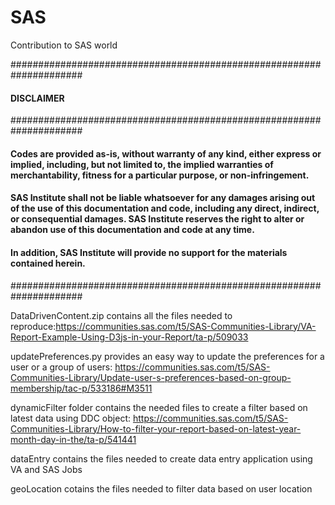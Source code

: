 # SAS
Contribution to SAS world

#####################################################################
#### DISCLAIMER                                                 
#####################################################################
#### Codes are provided as-is, without warranty of any kind, either express or implied, including, but not limited to, the implied warranties of merchantability, fitness for a particular purpose, or non-infringement.     
#### SAS Institute shall not be liable whatsoever for any damages arising out of the use of this documentation and code, including any direct, indirect, or consequential damages. SAS Institute reserves the right to alter or abandon use of this documentation and code at any time.   
#### In addition, SAS Institute will provide no support for the materials contained herein.                                
#####################################################################

DataDrivenContent.zip contains all the files needed to reproduce:https://communities.sas.com/t5/SAS-Communities-Library/VA-Report-Example-Using-D3js-in-your-Report/ta-p/509033 

updatePreferences.py provides an easy way to update the preferences for a user or a group of users: https://communities.sas.com/t5/SAS-Communities-Library/Update-user-s-preferences-based-on-group-membership/tac-p/533186#M3511

dynamicFilter folder contains the needed files to create a filter based on latest data using DDC object: https://communities.sas.com/t5/SAS-Communities-Library/How-to-filter-your-report-based-on-latest-year-month-day-in-the/ta-p/541441

dataEntry contains the files needed to create data entry application using VA and SAS Jobs

geoLocation cotains the files needed to filter data based on user location
